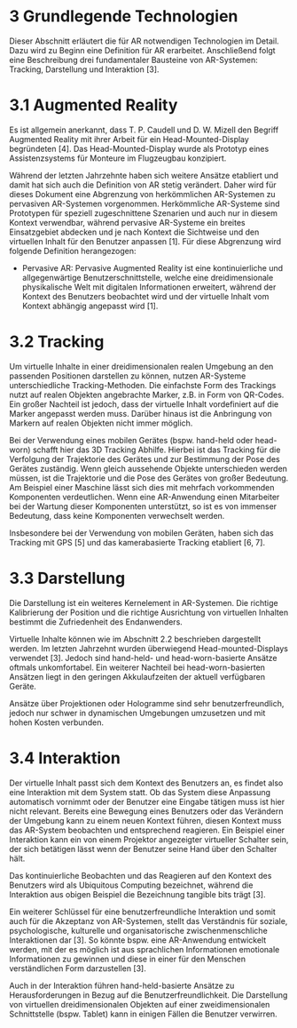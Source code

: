 # 3 Grundlegende Technologien Dieser Abschnitt erläutert die für AR notwendigen Technologien im Detail. Dazu wird zu Beginn eine Definition für AR erarbeitet. Anschließend folgt eine Beschreibung drei fundamentaler Bausteine von AR-Systemen: Tracking, Darstellung und Interaktion [3]. # 3.1 Augmented Reality Es ist allgemein anerkannt, dass T. P. Caudell und D. W. Mizell den Begriff Augmented Reality mit ihrer Arbeit für ein Head-Mounted-Display begründeten [4]. Das Head-Mounted-Display wurde als Prototyp eines Assistenzsystems für Monteure im Flugzeugbau konzipiert. Während der letzten Jahrzehnte haben sich weitere Ansätze etabliert und damit hat sich auch die Definition von AR stetig verändert. Daher wird für dieses Dokument eine Abgrenzung von herkömmlichen AR-Systemen zu pervasiven AR-Systemen vorgenommen. Herkömmliche AR-Systeme sind Prototypen für speziell zugeschnittene Szenarien und auch nur in diesem Kontext verwendbar, während pervasive AR-Systeme ein breites Einsatzgebiet abdecken und je nach Kontext die Sichtweise und den virtuellen Inhalt für den Benutzer anpassen [1]. Für diese Abgrenzung wird folgende Definition herangezogen: * Pervasive AR: Pervasive Augmented Reality ist eine kontinuierliche und allgegenwärtige Benutzerschnittstelle, welche eine dreidimensionale physikalische Welt mit digitalen Informationen erweitert, während der Kontext des Benutzers beobachtet wird und der virtuelle Inhalt vom Kontext abhängig angepasst wird [1]. # 3.2 Tracking Um virtuelle Inhalte in einer dreidimensionalen realen Umgebung an den passenden Positionen darstellen zu können, nutzen AR-Systeme unterschiedliche Tracking-Methoden. Die einfachste Form des Trackings nutzt auf realen Objekten angebrachte Marker, z.B. in Form von QR-Codes. Ein großer Nachteil ist jedoch, dass der virtuelle Inhalt vordefiniert auf die Marker angepasst werden muss. Darüber hinaus ist die Anbringung von Markern auf realen Objekten nicht immer möglich. Bei der Verwendung eines mobilen Gerätes (bspw. hand-held oder head-worn) schafft hier das 3D Tracking Abhilfe. Hierbei ist das Tracking für die Verfolgung der Trajektorie des Gerätes und zur Bestimmung der Pose des Gerätes zuständig. Wenn gleich aussehende Objekte unterschieden werden müssen, ist die Trajektorie und die Pose des Gerätes von großer Bedeutung. Am Beispiel einer Maschine lässt sich dies mit mehrfach vorkommenden Komponenten verdeutlichen. Wenn eine AR-Anwendung einen Mitarbeiter bei der Wartung dieser Komponenten unterstützt, so ist es von immenser Bedeutung, dass keine Komponenten verwechselt werden. Insbesondere bei der Verwendung von mobilen Geräten, haben sich das Tracking mit GPS [5] und das kamerabasierte Tracking etabliert [6, 7]. # 3.3 Darstellung Die Darstellung ist ein weiteres Kernelement in AR-Systemen. Die richtige Kalibrierung der Position und die richtige Ausrichtung von virtuellen Inhalten bestimmt die Zufriedenheit des Endanwenders. Virtuelle Inhalte können wie im Abschnitt 2.2 beschrieben dargestellt werden. Im letzten Jahrzehnt wurden überwiegend Head-mounted-Displays verwendet [3]. Jedoch sind hand-held- und head-worn-basierte Ansätze oftmals unkomfortabel. Ein weiterer Nachteil bei head-worn-basierten Ansätzen liegt in den geringen Akkulaufzeiten der aktuell verfügbaren Geräte. Ansätze über Projektionen oder Hologramme sind sehr benutzerfreundlich, jedoch nur schwer in dynamischen Umgebungen umzusetzen und mit hohen Kosten verbunden. # 3.4 Interaktion Der virtuelle Inhalt passt sich dem Kontext des Benutzers an, es findet also eine Interaktion mit dem System statt. Ob das System diese Anpassung automatisch vornimmt oder der Benutzer eine Eingabe tätigen muss ist hier nicht relevant. Bereits eine Bewegung eines Benutzers oder das Verändern der Umgebung kann zu einem neuen Kontext führen, diesen Kontext muss das AR-System beobachten und entsprechend reagieren. Ein Beispiel einer Interaktion kann ein von einem Projektor angezeigter virtueller Schalter sein, der sich betätigen lässt wenn der Benutzer seine Hand über den Schalter hält. Das kontinuierliche Beobachten und das Reagieren auf den Kontext des Benutzers wird als Ubiquitous Computing bezeichnet, während die Interaktion aus obigen Beispiel die Bezeichnung tangible bits trägt [3]. Ein weiterer Schlüssel für eine benutzerfreundliche Interaktion und somit auch für die Akzeptanz von AR-Systemen, stellt das Verständnis für soziale, psychologische, kulturelle und organisatorische zwischenmenschliche Interaktionen dar [3]. So könnte bspw. eine AR-Anwendung entwickelt werden, mit der es möglich ist aus sprachlichen Informationen emotionale Informationen zu gewinnen und diese in einer für den Menschen verständlichen Form darzustellen [3]. Auch in der Interaktion führen hand-held-basierte Ansätze zu Herausforderungen in Bezug auf die Benutzerfreundlichkeit. Die Darstellung von virtuellen dreidimensionalen Objekten auf einer zweidimensionalen Schnittstelle (bspw. Tablet) kann in einigen Fällen die Benutzer verwirren. 